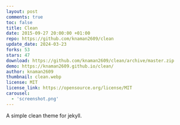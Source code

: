 ```yaml
---
layout: post
comments: true
toc: false
title: Clean
date: 2015-09-27 20:00:00 +01:00
repo: https://github.com/knaman2609/clean
update_date: 2024-03-23
forks: 53
stars: 47
download: https://github.com/knaman2609/clean/archive/master.zip
demo: https://knaman2609.github.io/clean/
author: knaman2609
thumbnail: clean.webp
license: MIT
license_link: https://opensource.org/license/MIT
carousel:
  - 'screenshot.png'
---
```


A simple clean theme for jekyll.
